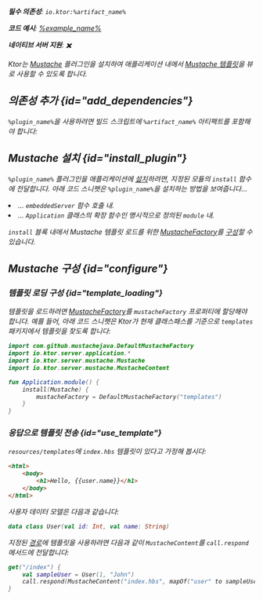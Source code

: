 [//]: # (title: 머스테치)

<show-structure for="chapter" depth="2"/>
<primary-label ref="server-plugin"/>

[mustache_factory]: http://spullara.github.io/mustache/apidocs/com/github/mustachejava/MustacheFactory.html

<var name="plugin_name" value="Mustache"/>
<var name="package_name" value="io.ktor.server.mustache"/>
<var name="artifact_name" value="ktor-server-mustache"/>

<tldr>
<p>
<b>필수 의존성</b>: <code>io.ktor:%artifact_name%</code>
</p>
<var name="example_name" value="mustache"/>
<p>
    <b>코드 예시</b>:
    <a href="https://github.com/ktorio/ktor-documentation/tree/%ktor_version%/codeSnippets/snippets/%example_name%">
        %example_name%
    </a>
</p>
<p>
    <b><Links href="/ktor/server-native" summary="Ktor는 Kotlin/Native를 지원하며 추가 런타임 또는 가상 머신 없이 서버를 실행할 수 있습니다.">네이티브 서버</Links> 지원</b>: ✖️
</p>
</tldr>

Ktor는 [Mustache](https://api.ktor.io/ktor-server-mustache/io.ktor.server.mustache/-mustache) 플러그인을 설치하여 애플리케이션 내에서 [Mustache 템플릿](https://github.com/spullara/mustache.java)을 뷰로 사용할 수 있도록 합니다.

## 의존성 추가 {id="add_dependencies"}

<p>
    <code>%plugin_name%</code>을 사용하려면 빌드 스크립트에 <code>%artifact_name%</code> 아티팩트를 포함해야 합니다:
</p>
<Tabs group="languages">
    <TabItem title="Gradle (Kotlin)" group-key="kotlin">
        <code-block lang="Kotlin" code="            implementation(&quot;io.ktor:%artifact_name%:$ktor_version&quot;)"/>
    </TabItem>
    <TabItem title="Gradle (Groovy)" group-key="groovy">
        <code-block lang="Groovy" code="            implementation &quot;io.ktor:%artifact_name%:$ktor_version&quot;"/>
    </TabItem>
    <TabItem title="Maven" group-key="maven">
        <code-block lang="XML" code="            &lt;dependency&gt;&#10;                &lt;groupId&gt;io.ktor&lt;/groupId&gt;&#10;                &lt;artifactId&gt;%artifact_name%-jvm&lt;/artifactId&gt;&#10;                &lt;version&gt;${ktor_version}&lt;/version&gt;&#10;            &lt;/dependency&gt;"/>
    </TabItem>
</Tabs>

## Mustache 설치 {id="install_plugin"}

<p>
    <code>%plugin_name%</code> 플러그인을 애플리케이션에 <a href="#install">설치</a>하려면,
    지정된 <Links href="/ktor/server-modules" summary="모듈을 사용하면 라우트를 그룹화하여 애플리케이션을 구조화할 수 있습니다.">모듈</Links>의 <code>install</code> 함수에 전달합니다.
    아래 코드 스니펫은 <code>%plugin_name%</code>을 설치하는 방법을 보여줍니다...
</p>
<list>
    <li>
        ... <code>embeddedServer</code> 함수 호출 내.
    </li>
    <li>
        ... <code>Application</code> 클래스의 확장 함수인 명시적으로 정의된 <code>module</code> 내.
    </li>
</list>
<Tabs>
    <TabItem title="embeddedServer">
        <code-block lang="kotlin" code="            import io.ktor.server.engine.*&#10;            import io.ktor.server.netty.*&#10;            import io.ktor.server.application.*&#10;            import %package_name%.*&#10;&#10;            fun main() {&#10;                embeddedServer(Netty, port = 8080) {&#10;                    install(%plugin_name%)&#10;                    // ...&#10;                }.start(wait = true)&#10;            }"/>
    </TabItem>
    <TabItem title="module">
        <code-block lang="kotlin" code="            import io.ktor.server.application.*&#10;            import %package_name%.*&#10;            // ...&#10;            fun Application.module() {&#10;                install(%plugin_name%)&#10;                // ...&#10;            }"/>
    </TabItem>
</Tabs>

`install` 블록 내에서 Mustache 템플릿 로드를 위한 [MustacheFactory][mustache_factory]를 [구성](#template_loading)할 수 있습니다.

## Mustache 구성 {id="configure"}
### 템플릿 로딩 구성 {id="template_loading"}
템플릿을 로드하려면 [MustacheFactory][mustache_factory]를 `mustacheFactory` 프로퍼티에 할당해야 합니다. 예를 들어, 아래 코드 스니펫은 Ktor가 현재 클래스패스를 기준으로 `templates` 패키지에서 템플릿을 찾도록 합니다:
```kotlin
import com.github.mustachejava.DefaultMustacheFactory
import io.ktor.server.application.*
import io.ktor.server.mustache.Mustache
import io.ktor.server.mustache.MustacheContent

fun Application.module() {
    install(Mustache) {
        mustacheFactory = DefaultMustacheFactory("templates")
    }
}
```

### 응답으로 템플릿 전송 {id="use_template"}
`resources/templates`에 `index.hbs` 템플릿이 있다고 가정해 봅시다:
```html
<html>
    <body>
        <h1>Hello, {{user.name}}</h1>
    </body>
</html>
```

사용자 데이터 모델은 다음과 같습니다:
```kotlin
data class User(val id: Int, val name: String)
```

지정된 [경로](server-routing.md)에 템플릿을 사용하려면 다음과 같이 `MustacheContent`를 `call.respond` 메서드에 전달합니다:
```kotlin
get("/index") {
    val sampleUser = User(1, "John")
    call.respond(MustacheContent("index.hbs", mapOf("user" to sampleUser)))
}